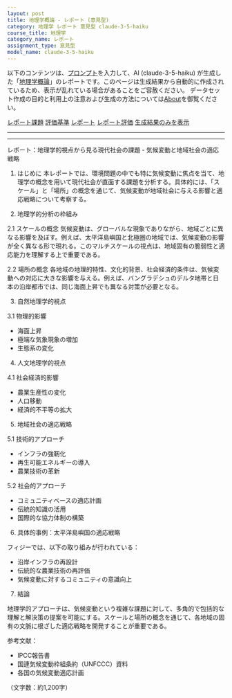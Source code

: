 ```yaml
---
layout: post
title: 地理学概論 - レポート (意見型)
category: 地理学 レポート 意見型 claude-3-5-haiku
course_title: 地理学
category_name: レポート
assignment_type: 意見型
model_name: claude-3-5-haiku
---
```


以下のコンテンツは、[プロンプト](https://github.com/takedatoshiyuki/synthetic_assignments/tree/main/generated/地理学/claude-3-5-haiku/prompt_レポート-意見型.md)を入力して、AI (claude-3-5-haiku) が生成した「[地理学概論](/contents/地理学/)」のレポートです。このページは生成結果から自動的に作成されているため、表示が乱れている場合があることをご容赦ください。
データセット作成の目的と利用上の注意および生成の方法については[About](/About)を御覧ください。

[レポート課題](../レポート課題-意見型)
[評価基準](../評価基準-意見型)
[レポート](../レポート-意見型)
[レポート評価](../レポート評価-意見型)
[生成結果のみを表示](https://github.com/takedatoshiyuki/synthetic_assignments/tree/main/generated/地理学/claude-3-5-haiku/レポート-意見型.md)
  

***
***
  
レポート：地理学的視点から見る現代社会の課題 - 気候変動と地域社会の適応戦略

1. はじめに
本レポートでは、環境問題の中でも特に気候変動に焦点を当て、地理学の概念を用いて現代社会が直面する課題を分析する。具体的には、「スケール」と「場所」の概念を通じて、気候変動が地域社会に与える影響と適応戦略について考察する。

2. 地理学的分析の枠組み

2.1 スケールの概念
気候変動は、グローバルな現象でありながら、地域ごとに異なる影響を及ぼす。例えば、太平洋島嶼国と北極圏の地域では、気候変動の影響が全く異なる形で現れる。このマルチスケールの視点は、地域固有の脆弱性と適応能力を理解する上で重要である。

2.2 場所の概念
各地域の地理的特性、文化的背景、社会経済的条件は、気候変動への対応に大きな影響を与える。例えば、バングラデシュのデルタ地帯と日本の沿岸都市では、同じ海面上昇でも異なる対策が必要となる。

3. 自然地理学的視点

3.1 物理的影響
- 海面上昇
- 極端な気象現象の増加
- 生態系の変化

4. 人文地理学的視点

4.1 社会経済的影響
- 農業生産性の変化
- 人口移動
- 経済的不平等の拡大

5. 地域社会の適応戦略

5.1 技術的アプローチ
- インフラの強靭化
- 再生可能エネルギーの導入
- 農業技術の革新

5.2 社会的アプローチ
- コミュニティベースの適応計画
- 伝統的知識の活用
- 国際的な協力体制の構築

6. 具体的事例：太平洋島嶼国の適応戦略

フィジーでは、以下の取り組みが行われている：
- 沿岸インフラの再設計
- 伝統的な農業技術の再評価
- 気候変動に対するコミュニティの意識向上

7. 結論

地理学的アプローチは、気候変動という複雑な課題に対して、多角的で包括的な理解と解決策の提案を可能にする。スケールと場所の概念を通じて、各地域の固有の文脈に根ざした適応戦略を開発することが重要である。

参考文献：
- IPCC報告書
- 国連気候変動枠組条約（UNFCCC）資料
- 各国の気候変動適応計画

（文字数：約1,200字）
